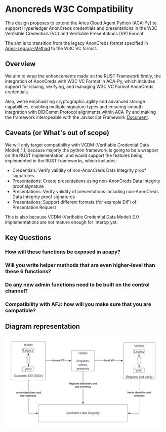 # Anoncreds W3C Compatibility

This design proposes to extend the Aries Cloud Agent Python (ACA-Py) to support Hyperledger AnonCreds credentials and presentations in the W3C Verifiable Credentials (VC) and Verifiable Presentations (VP) Format.

The aim is to transition from the legacy AnonCreds format specified in [Aries-Legacy-Method]([htpps://link.com](https://hyperledger.github.io/anoncreds-methods-registry/#hyperledger-indy-legacy-anoncreds-method)) to the W3C VC format.


## Overview

We aim to wrap the enhancements made on the RUST Framework firstly, the integration of AnonCreds with W3C VC Format in ACA-Py, which includes support for issuing, verifying, and managing W3C VC Format AnonCreds credentials.  

Also, we're emphasizing cryptographic agility and advanced storage capabilities, enabling multiple signature types and ensuring smooth integration with DIDComm Protocol alignments within ACA-Py and making the framework interopeable with the Javascript Framework [Document](https://github.com/hyperledger/aries-framework-javascript).


## Caveats (or What's out of scope)

We will only target compatibility with VCDM (Verifiable Credential Data Model) 1.1, because majorly the python framework is going to  be a wrapper on the RUST Implementation, and would support the features being implemented in the RUST frameworks, which includes:

* Credentials: Verify validity of non-AnonCreds Data Integrity proof signatures
* Presentations: Create presentations using non-AnonCreds Data Integrity proof signature
* Presentations: Verify validity of presentations including non-AnonCreds Data Integrity proof signatures
* Presentations: Support different formats (for example DIF) of Presentation Request

This is also because VCDM (Verifiable Credential Data Model) 2.0 implementations are not mature enough for interop yet.

## Key Questions

### How will these functions be exposed in acapy?


### Will you write helper methods that are even higher-level than these 6 functions? 


### Do any new admin functions need to be built on the control channel?


### Compatibility with AFJ: how will you make sure that you are compatible?




## Diagram representation 

![w3c diagram](./w3c-diagram.png)
